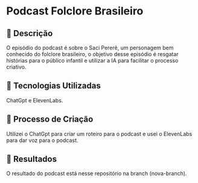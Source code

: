 # Podcast Folclore Brasileiro

## 📒 Descrição
O episódio do podcast é sobre o Saci Pererê, um personagem bem conhecido do folclore brasileiro, o objetivo desse episódio é resgatar histórias para o público infantil e utilizar a IA para facilitar o processo criativo.

## 🤖 Tecnologias Utilizadas
ChatGpt e ElevenLabs.

## 🧐 Processo de Criação
Utilizei o ChatGpt para criar um roteiro para o podcast e usei o ElevenLabs para dar voz para o podcast.

## 🚀 Resultados
O resultado do podcast está nesse repositório na branch (nova-branch).


